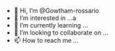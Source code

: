 - 👋 Hi, I’m @Gowtham-rossario
- 👀 I’m interested in ...a
- 🌱 I’m currently learning ...
- 💞️ I’m looking to collaborate on ...
- 📫 How to reach me ...

<!---
Gowtham-rossario/Gowtham-rossario is a ✨ special ✨ repository because its `README.md` (this file) appears on your GitHub profile.
You can click the Preview link to take a look at your changes.
--->
